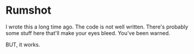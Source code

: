 Rumshot
=======

I wrote this a long time ago. The code is not well written. There's probably some stuff here that'll make your eyes bleed. You've been warned.

BUT, it works.